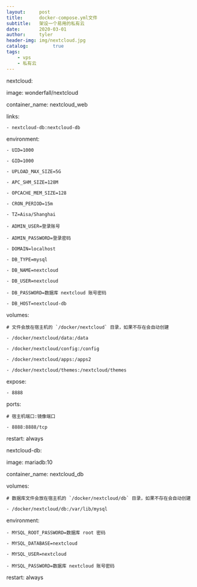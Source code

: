```yaml
---
layout:     post
title:	    docker-compose.yml文件	      
subtitle:   架设一个易用的私有云
date:       2020-03-01
author:     tyler
header-img: img/nextcloud.jpg
catalog:         true
tags:
    - vps
    - 私有云
---
```

nextcloud:

  image: wonderfall/nextcloud

  container_name: nextcloud_web

  links:

    - nextcloud-db:nextcloud-db

  environment:

    - UID=1000

    - GID=1000

    - UPLOAD_MAX_SIZE=5G

    - APC_SHM_SIZE=128M

    - OPCACHE_MEM_SIZE=128

    - CRON_PERIOD=15m

    - TZ=Aisa/Shanghai

    - ADMIN_USER=登录账号

    - ADMIN_PASSWORD=登录密码

    - DOMAIN=localhost

    - DB_TYPE=mysql

    - DB_NAME=nextcloud

    - DB_USER=nextcloud

    - DB_PASSWORD=数据库 nextcloud 账号密码

    - DB_HOST=nextcloud-db

  volumes:

    # 文件会放在宿主机的 `/docker/nextcloud` 目录，如果不存在会自动创建

    - /docker/nextcloud/data:/data

    - /docker/nextcloud/config:/config

    - /docker/nextcloud/apps:/apps2

    - /docker/nextcloud/themes:/nextcloud/themes

  expose:

    - 8888

  ports:

    # 宿主机端口:镜像端口

    - 8888:8888/tcp

  restart: always



nextcloud-db:

  image: mariadb:10

  container_name: nextcloud_db

  volumes:

    # 数据库文件会放在宿主机的 `/docker/nextcloud/db` 目录，如果不存在会自动创建

    - /docker/nextcloud/db:/var/lib/mysql

  environment:

    - MYSQL_ROOT_PASSWORD=数据库 root 密码

    - MYSQL_DATABASE=nextcloud

    - MYSQL_USER=nextcloud

    - MYSQL_PASSWORD=数据库 nextcloud 账号密码

  restart: always

